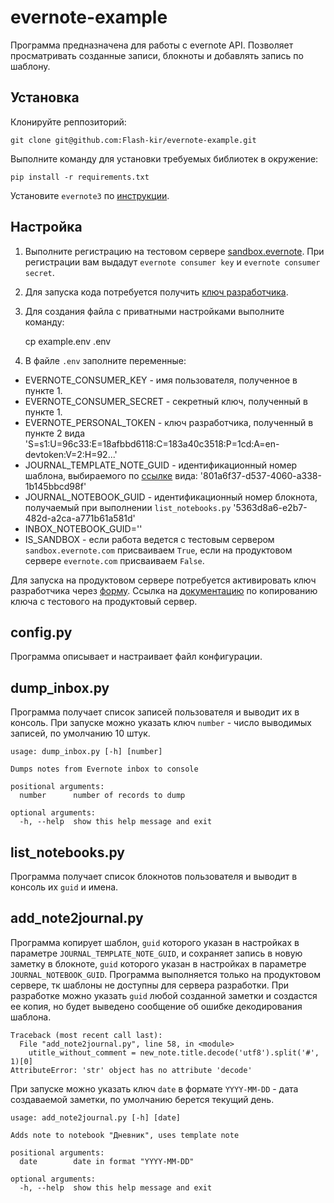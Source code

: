 # evernote-example

Программа предназначена для работы с evernote API.
Позволяет просматривать созданные записи, блокноты и добавлять запись по шаблону.

## Установка

Клонируйте реппозиторий:

    git clone git@github.com:Flash-kir/evernote-example.git
  
Выполните команду для установки требуемых библиотек в окружение:

    pip install -r requirements.txt

Установите  `evernote3` по [инструкции](https://github.com/evernote/evernote-sdk-python3).

## Настройка

1. Выполните регистрацию на тестовом сервере [sandbox.evernote](https://sandbox.evernote.com/Registration.action).
При регистрации вам выдадут `evernote consumer key` и `evernote consumer secret`.
1. Для запуска кода потребуется получить [ключ разработчика](https://sandbox.evernote.com/api/DeveloperToken.action).
1. Для создания файла с приватными настройками выполните команду:

    cp example.env .env
    
1. В файле `.env` заполните переменные:

- EVERNOTE_CONSUMER_KEY - имя пользователя, полученное в пункте 1.
- EVERNOTE_CONSUMER_SECRET - секретный ключ, полученный в пункте 1.
- EVERNOTE_PERSONAL_TOKEN - ключ разработчика, полученный в пункте 2 вида 'S=s1:U=96c33:E=18afbbd6118:C=183a40c3518:P=1cd:A=en-devtoken:V=2:H=92...'
- JOURNAL_TEMPLATE_NOTE_GUID - идентификационный номер шаблона, выбираемого по [ссылке](https://evernote.com/templates?collection=for-life) вида: '801a6f37-d537-4060-a338-1b145bbcd98f'
- JOURNAL_NOTEBOOK_GUID - идентификационный номер блокнота, получаемый при выполнении `list_notebooks.py` '5363d8a6-e2b7-482d-a2ca-a771b61a581d'
- INBOX_NOTEBOOK_GUID=''
- IS_SANDBOX - если работа ведется с тестовым сервером `sandbox.evernote.com` присваиваем `True`, если на продуктовом сервере `evernote.com` присваиваем `False`.

Для запуска на продуктовом сервере потребуется активировать ключ разработчика через [форму](https://dev.evernote.com/support/faq.php#). 
Ссылка на [документацию](https://dev.evernote.com/support/faq.php#activatekey) по копированию ключа с тестового на продуктовый сервер.

## config.py

Программа описывает и настраивает файл конфигурации.

## dump_inbox.py

Программа получает список записей пользователя и выводит их в консоль. 
При запуске можно указать ключ `number` - число выводимых записей, по умолчанию 10 штук.

    usage: dump_inbox.py [-h] [number]

    Dumps notes from Evernote inbox to console

    positional arguments:
      number      number of records to dump

    optional arguments:
      -h, --help  show this help message and exit

## list_notebooks.py

Программа получает список блокнотов пользователя и выводит в консоль их `guid` и имена.

## add_note2journal.py

Программа копирует шаблон, `guid` которого указан в настройках в параметре `JOURNAL_TEMPLATE_NOTE_GUID`, и сохраняет запись в новую заметку в блокноте, `guid` которого указан в настройках в параметре `JOURNAL_NOTEBOOK_GUID`.
Программа выполняется только на продуктовом сервере, тк шаблоны не доступны для сервера разработки.
При разработке можно указать `guid` любой созданной заметки и создастся ее копия, но будет выведено сообщение об ошибке декодирования шаблона.

    Traceback (most recent call last):
      File "add_note2journal.py", line 58, in <module>
        utitle_without_comment = new_note.title.decode('utf8').split('#', 1)[0]
    AttributeError: 'str' object has no attribute 'decode'

При запуске можно указать ключ `date` в формате `YYYY-MM-DD` - дата создаваемой заметки, по умолчанию берется текущий день.

    usage: add_note2journal.py [-h] [date]

    Adds note to notebook "Дневник", uses template note

    positional arguments:
      date        date in format "YYYY-MM-DD"

    optional arguments:
      -h, --help  show this help message and exit
